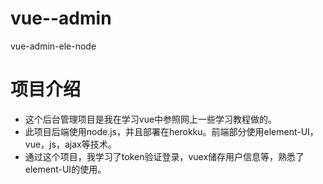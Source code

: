 # vue--admin
vue-admin-ele-node

# 项目介绍
+ 这个后台管理项目是我在学习vue中参照网上一些学习教程做的。
+ 此项目后端使用node.js，并且部署在herokku。前端部分使用element-UI，vue，js，ajax等技术。
+ 通过这个项目，我学习了token验证登录，vuex储存用户信息等，熟悉了element-UI的使用。
